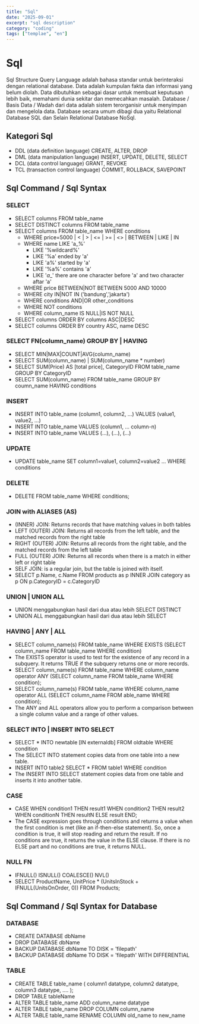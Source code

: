 ```yaml
---
title: "Sql"
date: "2025-09-01"
excerpt: "sql description"
category: "coding"
tags: ["templae", "en"]
---
```


# Sql
Sql Structure Query Language adalah bahasa standar untuk berinteraksi dengan relational database. Data adalah kumpulan fakta dan informasi yang belum diolah. Data dibutuhkan sebagai dasar untuk membuat keputusan lebih baik, memahami dunia sekitar dan memecahkan masalah. Database / Basis Data / Wadah dari data adalah sistem terorganisir untuk menyimpan dan mengelola data. Database secara umum dibagi dua yaitu Relational Database SQL dan Selain Relational Database NoSql.
## Kategori Sql
- DDL (data definition language) CREATE, ALTER, DROP
- DML (data manipulation language) INSERT, UPDATE, DELETE, SELECT
- DCL (data control language) GRANT, REVOKE
- TCL (transaction control language) COMMIT, ROLLBACK, SAVEPOINT
## Sql Command / Sql Syntax
### SELECT
- SELECT columns FROM table_name
- SELECT DISTINCT columns FROM table_name
- SELECT columns FROM table_name WHERE conditions
    - WHERE price=5000 | < | > | <= | >= | <> | BETWEEN | LIKE | IN
    - WHERE name LIKE 'a_%'
        - LIKE '%wildcard%'
        - LIKE '%a' ended by 'a'
        - LIKE 'a%' started by 'a'
        - LIKE '%a%' contains 'a'
        - LIKE '_a__' there are one character before 'a' and two character aftar 'a'
    - WHERE price BETWEEN|NOT BETWEEN 5000 AND 10000
    - WHERE city IN|NOT IN ('bandung','jakarta')
    - WHERE conditions AND|OR other_conditions
    - WHERE NOT conditions
    - WHERE column_name IS NULL|IS NOT NULL
- SELECT columns ORDER BY columns ASC|DESC
- SELECT columns ORDER BY country ASC, name DESC
### SELECT FN(column_name) GROUP BY | HAVING
- SELECT MIN|MAX|COUNT|AVG(column_name)
- SELECT SUM(column_name) | SUM(column_name * number)
- SELECT SUM(Price) AS [total price], CategoryID FROM table_name GROUP BY CategoryID
- SELECT SUM(column_name) FROM table_name GROUP BY coumn_name HAVING conditions
### INSERT
- INSERT INTO table_name (column1, column2, ...) VALUES (value1, value2, ...)
- INSERT INTO table_name VALUES (column1, ... column-n)
- INSERT INTO table_name VALUES (...), (...), (...)
### UPDATE
- UPDATE table_name SET column1=value1, column2=value2 ... WHERE conditions
### DELETE
- DELETE FROM table_name WHERE conditions;
### JOIN with ALIASES (AS)
- (INNER) JOIN: Returns records that have matching values in both tables
- LEFT (OUTER) JOIN: Returns all records from the left table, and the matched records from the right table
- RIGHT (OUTER) JOIN: Returns all records from the right table, and the matched records from the left table
- FULL (OUTER) JOIN: Returns all records when there is a match in either left or right table
- SELF JOIN: is a regular join, but the table is joined with itself.
- SELECT p.Name, c.Name FROM products as p INNER JOIN category as p ON p.CategoryID = c.CategoryID
### UNION | UNION ALL
- UNION menggabungkan hasil dari dua atau lebih SELECT DISTINCT
- UNION ALL menggabungkan hasil dari dua atau lebih SELECT
### HAVING | ANY | ALL
- SELECT column_name(s) FROM table_name WHERE EXISTS (SELECT column_name FROM table_name WHERE condition)
- The EXISTS operator is used to test for the existence of any record in a subquery. It returns TRUE if the subquery returns one or more records.
- SELECT column_name(s) FROM table_name WHERE column_name operator ANY (SELECT column_name FROM table_name WHERE condition);
- SELECT column_name(s) FROM table_name WHERE column_name operator ALL (SELECT column_name FROM able_name   WHERE condition);
- The ANY and ALL operators allow you to perform a comparison between a single column value and a range of other values.
### SELECT INTO | INSERT INTO SELECT
- SELECT * INTO newtable [IN externaldb] FROM oldtable WHERE condition
- The SELECT INTO statement copies data from one table into a new table.
- INSERT INTO table2 SELECT * FROM table1 WHERE condition
- The INSERT INTO SELECT statement copies data from one table and inserts it into another table.
### CASE
- CASE WHEN condition1 THEN result1 WHEN condition2 THEN result2 WHEN conditionN THEN resultN ELSE result END;
- The CASE expression goes through conditions and returns a value when the first condition is met (like an if-then-else statement). So, once a condition is true, it will stop reading and return the result. If no conditions are true, it returns the value in the ELSE clause. If there is no ELSE part and no conditions are true, it returns NULL.
### NULL FN
- IFNULL() ISNULL() COALESCE() NVL()
- SELECT ProductName, UnitPrice * (UnitsInStock + IFNULL(UnitsOnOrder, 0)) FROM Products;

## Sql Command / Sql Syntax for Database
### DATABASE
- CREATE DATABASE dbName
- DROP DATABASE dbName
- BACKUP DATABASE dbName TO DISK = 'filepath'
- BACKUP DATABASE dbName TO DISK = 'filepath' WITH DIFFERENTIAL
### TABLE
- CREATE TABLE table_name (
    column1 datatype,
    column2 datatype,
    column3 datatype,
   ....
);
- DROP TABLE tableName
- ALTER TABLE table_name ADD column_name datatype
- ALTER TABLE table_name DROP COLUMN column_name
- ALTER TABLE table_name RENAME COLUMN old_name to new_name


